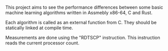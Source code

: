 This project aims to see the performance differences between some basic machine learning algorithms written in Assmebly x86-64, C and Rust.

Each algorithm is called as an external function from C. They should be statically linked at compile time.

Measurements are done using the "RDTSCP" instruction. This instruction reads the current processor count. 
